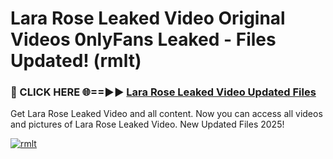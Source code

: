 # Lara Rose Leaked Video Original Videos 0nlyFans Leaked - Files Updated! (rmlt)

<h3>🔴 CLICK HERE 🌐==►► <a href="https://tinyurl.com/3hn5wdd3" rel="nofollow">Lara Rose Leaked Video Updated Files</a></h3>

Get Lara Rose Leaked Video and all content. Now you can access all videos and pictures of Lara Rose Leaked Video. New Updated Files 2025!

[![rmlt](https://i.imgur.com/4HnBqBT.gif)](https://tinyurl.com/3hn5wdd3)
